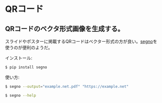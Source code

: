 # QRコード

## QRコードのベクタ形式画像を生成する。

スライドやポスターに掲載するQRコードはベクター形式の方が良い。[segno](https://pypi.org/project/segno/)を使うのが便利のようだ。

インストール:

```sh
$ pip install segno
```

使い方:

```sh
$ segno --output="example.net.pdf" "https://example.net"
```

```sh
$ segno --help
```
